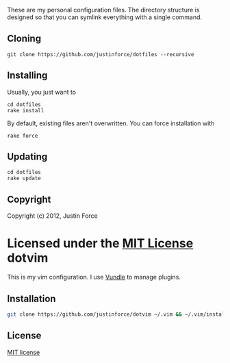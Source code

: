 These are my personal configuration files. The directory structure is designed
so that you can symlink everything with a single command.

## Cloning ##

    git clone https://github.com/justinforce/dotfiles --recursive

## Installing ##

Usually, you just want to

    cd dotfiles
    rake install

By default, existing files aren't overwritten. You can force installation with

    rake force

## Updating ##

    cd dotfiles
    rake update

## Copyright ##

Copyright (c) 2012, Justin Force

Licensed under the [MIT License](http://www.opensource.org/licenses/mit-license.html)
dotvim
======

This is my vim configuration. I use [Vundle][] to manage plugins.

Installation
------------

```sh
git clone https://github.com/justinforce/dotvim ~/.vim && ~/.vim/install_vundle && ln -s ~/.vim/vimrc ~/.vimrc
```

License
-------

[MIT license](http://www.opensource.org/licenses/MIT)

[Vundle]:https://github.com/gmarik/vundle
